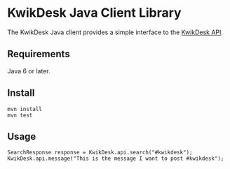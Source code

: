 # KwikDesk Java Client Library

The KwikDesk Java client provides a simple interface to the [KwikDesk API](https://developer.kwikdesk.com).

## Requirements

Java 6 or later.

## Install

	mvn install
	mvn test
	
## Usage

	SearchResponse response = KwikDesk.api.search("#kwikdesk");
	KwikDesk.api.message("This is the message I want to post #kwikdesk");
